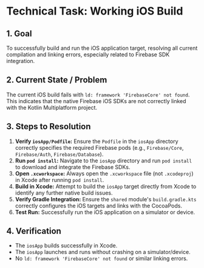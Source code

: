# Technical Task: Working iOS Build

## 1. Goal

To successfully build and run the iOS application target, resolving all current compilation and linking errors, especially related to Firebase SDK integration.

## 2. Current State / Problem

The current iOS build fails with `ld: framework 'FirebaseCore' not found`. This indicates that the native Firebase iOS SDKs are not correctly linked with the Kotlin Multiplatform project.

## 3. Steps to Resolution

1.  **Verify `iosApp/Podfile`:** Ensure the `Podfile` in the `iosApp` directory correctly specifies the required Firebase pods (e.g., `Firebase/Core`, `Firebase/Auth`, `Firebase/Database`).
2.  **Run `pod install`:** Navigate to the `iosApp` directory and run `pod install` to download and integrate the Firebase SDKs.
3.  **Open `.xcworkspace`:** Always open the `.xcworkspace` file (not `.xcodeproj`) in Xcode after running `pod install`.
4.  **Build in Xcode:** Attempt to build the `iosApp` target directly from Xcode to identify any further native build issues.
5.  **Verify Gradle Integration:** Ensure the `shared` module's `build.gradle.kts` correctly configures the iOS targets and links with the CocoaPods.
6.  **Test Run:** Successfully run the iOS application on a simulator or device.

## 4. Verification

*   The `iosApp` builds successfully in Xcode.
*   The `iosApp` launches and runs without crashing on a simulator/device.
*   No `ld: framework 'FirebaseCore' not found` or similar linking errors.
